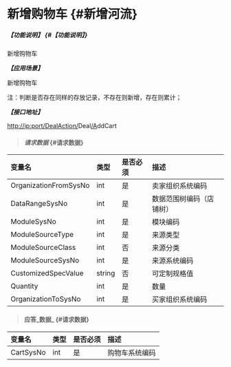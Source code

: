 # 新增购物车 {#新增河流}

##### _【功能说明】_ {#【功能说明】}

新增购物车

_**【应用场景】**_

新增购物车

注：判断是否存在同样的存放记录，不存在则新增，存在则累计；

_**【接口地址】**_

[http://ip:port/DealAction/](http://ip:port/HMAction/River/AddRiver)Deal[/A](http://ip:port/HMAction/River/AddRiver)ddCart

> #### _请求数据_ {#请求数据}

| 变量名 | 类型 | 是否必须 | 描述 |
| :--- | :--- | :--- | :--- |
| OrganizationFromSysNo | int | 是 | 卖家组织系统编码 |
| DataRangeSysNo | int | 是 | 数据范围树编码（店铺树） |
| ModuleSysNo | int | 是 | 模块编码 |
| ModuleSourceType | int | 是 | 来源类型 |
| ModuleSourceClass | int | 否 | 来源分类 |
| ModuleSourceSysNo | int | 是 | 来源系统编码 |
| CustomizedSpecValue | string | 否 | 可定制规格值 |
| Quantity | int | 是 | 数量 |
| OrganizationToSysNo | int | 是 | 买家组织系统编码 |

> #### 应答_数据_ {#请求数据}

| 变量名 | 类型 | 是否必须 | 描述 |
| :--- | :--- | :--- | :--- |
| CartSysNo | int | 是 | 购物车系统编码 |



